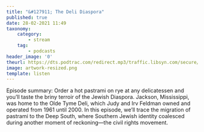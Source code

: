 ```yaml
---
title: "&#127911; The Deli Diaspora"
published: true
date: 28-02-2021 11:49
taxonomy:
    category:
        - stream
    tag:
        - podcasts
header_image: '0'
theurl: https://dts.podtrac.com/redirect.mp3/traffic.libsyn.com/secure/sfagravy/Pastrami_final_cut.mp3?dest-id=228971
image: artwork-resized.png
template: listen
--- 
```

Episode summary: Order a hot pastrami on rye at any delicatessen and you’ll taste the briny terroir of the Jewish Diaspora. Jackson, Mississippi, was home to the Olde Tyme Deli, which Judy and Irv Feldman owned and operated from 1961 until 2000. In this episode, we’ll trace the migration of pastrami to the Deep South, where Southern Jewish identity coalesced during another moment of reckoning—the civil rights movement.
